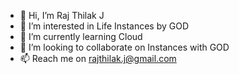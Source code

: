 - 👋 Hi, I’m Raj Thilak J 
- 👀 I’m interested in Life Instances by GOD
- 🌱 I’m currently learning Cloud
- 💞️ I’m looking to collaborate on Instances with GOD
- 📫 Reach me on rajthilak.j@gmail.com

<!---
rajthilak2124/rajthilak2124 is a ✨ special ✨ repository because its `README.md` (this file) appears on your GitHub profile.
You can click the Preview link to take a look at your changes.
--->
